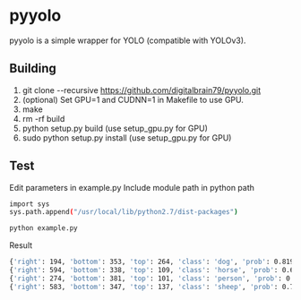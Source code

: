 # pyyolo
pyyolo is a simple wrapper for YOLO (compatible with YOLOv3).

## Building
1. git clone --recursive https://github.com/digitalbrain79/pyyolo.git
2. (optional) Set GPU=1 and CUDNN=1 in Makefile to use GPU.
3. make
4. rm -rf build
5. python setup.py build (use setup_gpu.py for GPU)
6. sudo python setup.py install (use setup_gpu.py for GPU)

## Test
Edit parameters in example.py
Include module path in python path
```bash
import sys
sys.path.append("/usr/local/lib/python2.7/dist-packages")
```
```bash
python example.py
```
Result
```bash
{'right': 194, 'bottom': 353, 'top': 264, 'class': 'dog', 'prob': 0.8198755383491516, 'left': 71}
{'right': 594, 'bottom': 338, 'top': 109, 'class': 'horse', 'prob': 0.6106302738189697, 'left': 411}
{'right': 274, 'bottom': 381, 'top': 101, 'class': 'person', 'prob': 0.702547550201416, 'left': 184}
{'right': 583, 'bottom': 347, 'top': 137, 'class': 'sheep', 'prob': 0.7186083197593689, 'left': 387}
```
